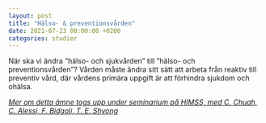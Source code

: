 ```yaml
---
layout: post
title: "Hälso- & preventionsvården"
date: 2021-07-23 08:00:00 +0200
categories: studier
---
```

När ska vi ändra ”hälso- och sjukvården” till ”hälso- och preventionsvården”? Vården måste ändra sitt sätt att arbeta från reaktiv till preventiv vård, där vårdens primära uppgift är att förhindra sjukdom och ohälsa.

_[Mer om detta ämne togs upp under seminarium på HIMSS, med C. Chuah, C. Alessi, F. Bidgoli, T. E. Shyong](https://www.healthcareitnews.com/news/asia/moving-sick-care-prevention-through-personalised-care)_